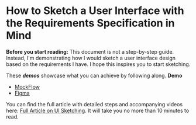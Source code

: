 # How to Sketch a User Interface with the Requirements Specification in Mind

**Before you start reading:** This document is not a step-by-step guide. Instead, I'm demonstrating how I would sketch a user interface design based on the requirements I have. I hope this inspires you to start sketching.

These ***demos*** showcase what you can achieve by following along.
**Demo**
- [MockFlow](https://wireframepro.mockflow.com/view/Mx7LilUOVh#/page/D71665c36ebb41fa5d7d56bbc98e26a44/mode/view)
- [Figma](https://www.figma.com/proto/TDfDmsK5lOOQZAtEglHuZ6/vteam-library?page-id=3366%3A123&node-id=3439-172&node-type=canvas&viewport=4481%2C11580%2C0.5&t=Ha9mjR3XS68HVIS5-1&scaling=scale-down&content-scaling=fixed&starting-point-node-id=3439%3A172)

You can find the full article with detailed steps and accompanying videos here: [Full Article on UI Sketching](https://olbr22.github.io/technical-report-sketch-user-interface/). It will take you no more than 10 minutes to read.

